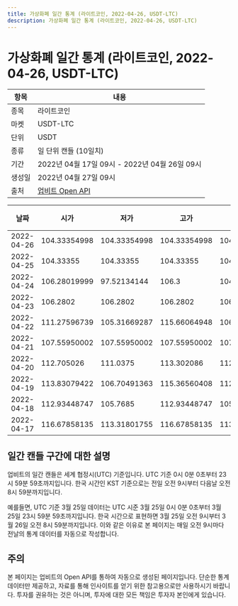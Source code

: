 ```yaml
---
title: 가상화폐 일간 통계 (라이트코인, 2022-04-26, USDT-LTC)
description: 가상화폐 일간 통계 (라이트코인, 2022-04-26, USDT-LTC)
---
```



가상화폐 일간 통계 (라이트코인, 2022-04-26, USDT-LTC)
===

|항목|내용|
|--|--|
|종목|라이트코인|
|마켓|USDT-LTC|
|단위|USDT|
|종류|일 단위 캔들 (10일치)|
|기간|2022년 04월 17일 09시 - 2022년 04월 26일 09시|
|생성일|2022년 04월 27일 09시|
|출처|[업비트 Open API](https://docs.upbit.com)|


|날짜|시가|저가|고가|종가|비고|
|--|--|--|--|--|--|
|2022-04-26|104.33354998|104.33354998|104.33354998|104.33354998|    |
|2022-04-25|104.33355|104.33355|104.33355|104.33355|    |
|2022-04-24|106.28019999|97.52134144|106.3|104.33355|    |
|2022-04-23|106.2802|106.2802|106.2802|106.2802|    |
|2022-04-22|111.27596739|105.31669287|115.66064948|106.2802|    |
|2022-04-21|107.55950002|107.55950002|107.55950002|107.55950002|    |
|2022-04-20|112.705026|111.0375|113.302086|112.14959999|    |
|2022-04-19|113.83079422|106.70491363|115.36560408|112.26760585|    |
|2022-04-18|112.93448747|105.7685|112.93448747|105.7685|    |
|2022-04-17|116.67858135|113.31801755|116.67858135|113.31801755|    |


일간 캔들 구간에 대한 설명
---


업비트의 일간 캔들은 세계 협정시(UTC) 기준입니다. 
UTC 기준 0시 0분 0초부터 23시 59분 59초까지입니다. 
한국 시간인 KST 기준으로는 전일 오전 9시부터 다음날 오전 8시 59분까지입니다. 


예를들면, UTC 기준 3월 25일 데이터는 UTC 시준 3월 25일 0시 0분 0초부터 3월 25일 23시 59분 59초까지입니다. 
한국 시간으로 표현하면 3월 25일 오전 9시부터 3월 26일 오전 8시 59분까지입니다. 
이와 같은 이유로 본 페이지는 매일 오전 9시마다 전날의 통계 데이터를 자동으로 작성합니다. 


주의
---


본 페이지는 업비트의 Open API를 통하여 자동으로 생성된 페이지입니다. 
단순한 통계 데이터만 제공하고, 자료를 통해 인사이트를 얻기 위한 참고용으로만 사용하시기 바랍니다. 
투자를 권유하는 것은 아니며, 투자에 대한 모든 책임은 투자자 본인에게 있습니다. 
